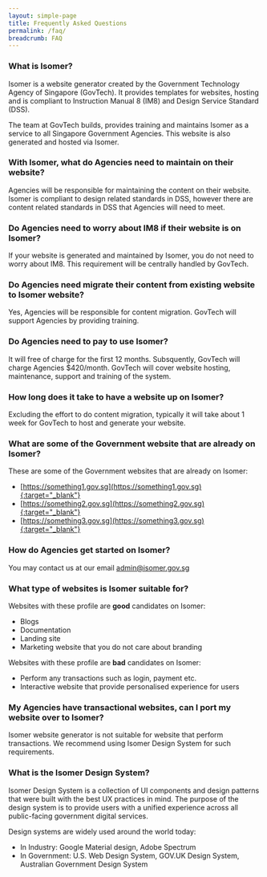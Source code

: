 ```yaml
---
layout: simple-page
title: Frequently Asked Questions
permalink: /faq/
breadcrumb: FAQ
---
```


### **What is Isomer?**
Isomer is a website generator created by the Government Technology Agency of Singapore (GovTech). 
It provides templates for websites, hosting and is compliant to Instruction Manual 8 (IM8) and Design Service Standard (DSS).

The team at GovTech builds, provides training and maintains Isomer as a service to all Singapore Government Agencies. 
This website is also generated and hosted via Isomer.

### **With Isomer, what do Agencies need to maintain on their website?**
Agencies will be responsible for maintaining the content on their website. 
Isomer is compliant to design related standards in DSS, however there are content related standards in DSS that Agencies will need to meet.

### **Do Agencies need to worry about IM8 if their website is on Isomer?**
If your website is generated and maintained by Isomer, you do not need to worry about IM8. 
This requirement will be centrally handled by GovTech.

### **Do Agencies need migrate their content from existing website to Isomer website?**
Yes, Agencies will be responsible for content migration. GovTech will support Agencies by providing training.

### **Do Agencies need to pay to use Isomer?**
It will free of charge for the first 12 months. Subsquently, GovTech will charge Agencies $420/month. 
GovTech will cover website hosting, maintenance, support and training of the system.

### **How long does it take to have a website up on Isomer?**
Excluding the effort to do content migration, typically it will take about 1 week for GovTech to host and generate your website.

### **What are some of the Government website that are already on Isomer?**
These are some of the Government websites that are already on Isomer:
* [https://something1.gov.sg](https://something1.gov.sg){:target="_blank"}
* [https://something2.gov.sg](https://something2.gov.sg){:target="_blank"} 
* [https://something3.gov.sg](https://something3.gov.sg){:target="_blank"}

### **How do Agencies get started on Isomer?**
You may contact us at our email admin@isomer.gov.sg

### **What type of websites is Isomer suitable for?**
Websites with these profile are **good** candidates on Isomer:
* Blogs
* Documentation
* Landing site
* Marketing website that you do not care about branding

Websites with these profile are **bad** candidates on Isomer:
* Perform any transactions such as login, payment etc.
* Interactive website that provide personalised experience for users

### **My Agencies have transactional websites, can I port my website over to Isomer?**
Isomer website generator is not suitable for website that perform transactions. 
We recommend using Isomer Design System for such requirements. 

### **What is the Isomer Design System?**
Isomer Design System is a collection of UI components and design patterns that were built with the best UX practices in mind. The purpose of the design system is to provide users with a unified experience across all public-facing government digital services.

Design systems are widely used around the world today:
* In Industry: Google Material design, Adobe Spectrum
* In Government: U.S. Web Design System, GOV.UK Design System, Australian Government Design System
